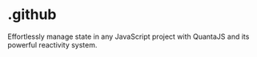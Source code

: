 # .github
Effortlessly manage state in any JavaScript project with QuantaJS and its powerful reactivity system.
